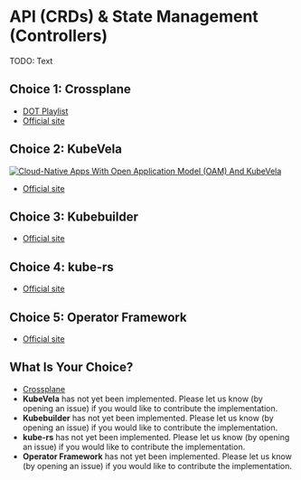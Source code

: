 # API (CRDs) & State Management (Controllers)

TODO: Text

## Choice 1: Crossplane

* [DOT Playlist](https://youtube.com/playlist?list=PLyicRj904Z99i8U5JaNW5X3AyBvfQz-16)
* [Official site](https://crossplane.io)

## Choice 2: KubeVela

[![Cloud-Native Apps With Open Application Model (OAM) And KubeVela](https://img.youtube.com/vi/2CBu6sOTtwk/0.jpg)](https://youtu.be/2CBu6sOTtwk)
* [Official site](https://kubevela.io)

## Choice 3: Kubebuilder

* [Official site](https://kubebuilder.io)

## Choice 4: kube-rs

* [Official site](https://kube.rs)

## Choice 5: Operator Framework

* [Official site](https://operatorframework.io)

## What Is Your Choice?

* [Crossplane](crossplane.md)
* **KubeVela** has not yet been implemented. Please let us know (by opening an issue) if you would like to contribute the implementation.
* **Kubebuilder** has not yet been implemented. Please let us know (by opening an issue) if you would like to contribute the implementation.
* **kube-rs** has not yet been implemented. Please let us know (by opening an issue) if you would like to contribute the implementation.
* **Operator Framework** has not yet been implemented. Please let us know (by opening an issue) if you would like to contribute the implementation.